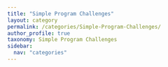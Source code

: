 ```yaml
---
title: "Simple Program Challenges"
layout: category
permalink: /categories/Simple-Program-Challenges/
author_profile: true
taxonomy: Simple Program Challenges
sidebar:
  nav: "categories"
---
```

